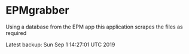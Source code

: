 # EPMgrabber
Using a database from the EPM app this application scrapes the files as required


Latest backup: Sun Sep 1 14:27:01 UTC 2019
